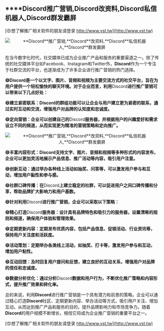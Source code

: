 ## ****Discord**推广营销,**Discord**改资料,**Discord**私信机器人,**Discord**群发霸屏**

[😍想了解推广相关软件的朋友请登录 http://www.vst.tw](http://www.vst.tw)

 <center><img src="https://vst.tw/MP4/tuiguang/png/3.png" alt="**Discord**推广营销,**Discord**改资料,**Discord**私信机器人,**Discord**群发霸屏"></center>

在当今数字化时代，社交媒体已成为企业推广产品和服务的重要渠道之一。除了传统的社交媒体平台如Facebook、Instagram和Twitter外，**Discord**作为一个专注于社群交流的平台，也逐渐成为了许多企业进行推广营销的热门选择。

**😄**Discord**是一个以文字、图片、音频和视频为主要交流方式的社交平台，旨在为用户提供一个轻松愉快的聊天环境。对于企业而言，利用**Discord**进行推广营销可以带来以下几点好处：**

**😄建立紧密联系：**Discord**的群组功能可以让企业与用户建立更为紧密的联系，通过实时互动和交流，增强用户对品牌的认知度和忠诚度。**

**😄定向营销：企业可以创建自己的**Discord**服务器，并根据用户的兴趣爱好和需求设立不同的频道，从而实现更为精准的营销策略和定向推广。**

 <center><img src="https://vst.tw/MP4/tuiguang/png/0.png" alt="**Discord**推广营销,**Discord**改资料,**Discord**私信机器人,**Discord**群发霸屏"></center>

**😄丰富内容形式：**Discord**支持文字、图片、音频和视频等多种形式的内容发布，企业可以更加灵活地展示产品信息、推广活动等内容，吸引用户注意。**

**😄创新互动：通过举办各种线上活动如抽奖、问答等，可以激发用户参与和互动，增加用户黏性和参与感。**

**😄社群口碑传播：在**Discord**上建立稳定的社群，可以促进用户之间口碑传播和分享，帮助品牌扩大影响力和用户基数。**

**😄针对利用**Discord**进行推广营销，企业可以采取以下策略：**

**😄精心打造**Discord**服务器：设计具有品牌特色和吸引力的服务器，设置清晰的规则和频道，确保用户体验和管理效果。**

**😄定期更新内容：定期发布优质内容，包括产品信息、促销活动、行业资讯等，保持用户关注度和活跃度。**

**😄活动策划：定期举办各类线上活动，如抽奖、打卡等，激发用户参与和互动，增加用户粘性。**

**😄互动回馈：及时回复用户提问和反馈，建立良好的互动关系，增强用户对品牌的信任和忠诚度。**

**😄数据分析优化：通过分析**Discord**数据和用户行为，不断优化推广策略和内容形式，提升推广效果和转化率。**

总的来说，利用**Discord**进行推广营销是一个具有潜力和前景的策略。企业可以通过精心打造**Discord**社区、定期更新内容、举办活动等方式，吸引用户关注、增加互动，从而达到推广产品和服务的目的，提升品牌影响力和市场竞争力。随着**Discord**的用户规模不断增长，相信它将成为企业推广营销的重要平台之一。

[😍想了解推广相关软件的朋友请登录 http://www.vst.tw](http://www.vst.tw)



